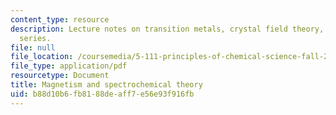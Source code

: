 ```yaml
---
content_type: resource
description: Lecture notes on transition metals, crystal field theory, and the spectrochemical
  series.
file: null
file_location: /coursemedia/5-111-principles-of-chemical-science-fall-2008/b88d10b6fb8188deaff7e56e93f916fb_lecnotes30.pdf
file_type: application/pdf
resourcetype: Document
title: Magnetism and spectrochemical theory
uid: b88d10b6-fb81-88de-aff7-e56e93f916fb
---
```

